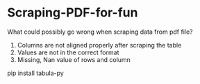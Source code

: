 # Scraping-PDF-for-fun

What could possibly go wrong when scraping data from pdf file?

1. Columns are not aligned properly after scraping the table
2. Values are not in the correct format
3. Missing, Nan value of rows and column

pip install tabula-py
